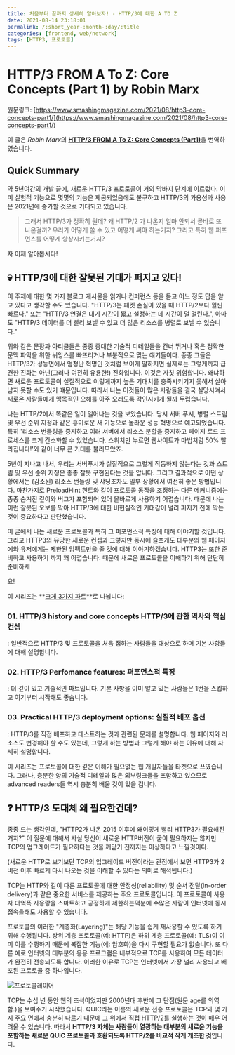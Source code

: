 ```yaml
---
title: 처음부터 끝까지 상세히 알아보자! - HTTP/3에 대한 A TO Z
date: 2021-08-14 23:18:01
permalink: /:short_year-:month-:day/:title
categories: [frontend, web/network]
tags: [HTTP3, 프로토콜]
---
```


# HTTP/3 FROM A To Z: Core Concepts (Part 1) by Robin Marx

원문링크: [https://www.smashingmagazine.com/2021/08/http3-core-concepts-part1/](https://www.smashingmagazine.com/2021/08/http3-core-concepts-part1/)

이 글은 *Robin Marx*의 [**HTTP/3 FROM A To Z: Core Concepts (Part1)**](https://www.smashingmagazine.com/2021/08/http3-core-concepts-part1/)을 번역하였습니다.

## Quick Summary

약 5년여간의 개발 끝에, 새로운 HTTP/3 프로토콜이 거의 막바지 단계에 이르렀다. 이미 실험적 기능으로 몇몇의 기능은 제공되었음에도 불구하고 HTTP/3의 가용성과 사용은 2021년에 증가할 것으로 기대되고 있습니다. 

> 그래서 HTTP/3가 정확히 뭔데? 
> 왜 HTTP/2 가 나온지 얼마 안되서 곧바로 또 나온걸까? 
> 우리가 어떻게 쓸 수 있고 어떻게 써야 하는거지? 
> 그리고 특히 웹 퍼포먼스를 어떻게 향상시키는거지?

자 이제 알아봅시다!



## 💀 HTTP/3에 대한 잘못된 기대가 퍼지고 있다!

이 주제에 대한 몇 가지 블로그 게시물을 읽거나 컨퍼런스 등을 듣고 어느 정도 답을 알고 있다고 생각할 수도 있습니다. "HTTP/3는 패킷 손실이 있을 때 HTTP/2보다 훨씬 빠르다." 또는 "HTTP/3 연결은 대기 시간이 짧고 설정하는 데 시간이 덜 걸린다.", 아마도 "HTTP/3 데이터를 더 빨리 보낼 수 있고 더 많은 리소스를 병렬로 보낼 수 있습니다."

위와 같은 문장과 아티클들은 종종 중대한 기술적 디테일들을 건너 뛰거나 혹은 정확한 문맥 파악을 위한 뉘앙스를 빠뜨리거나 부분적으로 맞는 얘기들이다. 종종 그들은 HTTP/3가 성능면에서 엄청난 혁명인 것처럼 보이게 말하지면 실제로는 그렇게까지 급견한 진화는 아닌(그러나 여전히 유용한!) 진화입니다. 이것은 자칫 위험합니다. 왜냐하면 새로운 프로토콜이 실질적으로 이렇게까지 높은 기대치를 충족시키기지 못해서 살아남지 못할 수도 있기 떄문입니다. 따라서 나는 이것들이 많은 사람들을 결국 실망시켜서 새로온 사람들에게 맹목적인 오해를 아주 오래도록 각인시키게 될까 두렵습니다.

나는 HTTP/2에서 똑같은 일이 일어나는 것을 보았습니다. 당시 서버 푸시, 병렬 스트림 및 우선 순위 지정과 같은 흥미로운 새 기능으로 놀라운 성능 혁명으로 예고되었습니다. 특히 '리소스 번들링을 중지하고 여러 서버에서 리소스 분할을 중지하고 페이지 로드 프로세스를 크게 간소화할 수 있었습니다. 스위치만 누르면 웹사이트가 마법처럼 50% 빨라집니다!'와 같이 너무 큰 기대를 불러모았죠.

5년이 지나고 나서, 우리는 서버푸시가 실질적으로 그렇게 작동하지 않는다는 것과 스트림 및 우선 순위 지정은 종종 잘못 구현된다는 것을 압니다. 그리고 결과적으로 어떤 상황에서는 (감소된) 리소스 번들링 및 샤딩조차도 일부 상황에서 여전히 좋은 방법입니다. 마찬가지로 PreloadHint 힌트와 같이 프로토콜 동작을 조정하는 다른 메커니즘에는 종종 숨겨진 깊이와 버그가 포함되어 있어 올바르게 사용하기 어렵습니다. 때문에 나는 이런 잘못된 오보를 막아 HTTP/3에 대한 비현실적인 기대감이 널리 퍼지기 전에 막는 것이 중요하다고 판단했습니다.

이 글에서 나는 새로운 프로토콜과 특히 그 퍼포먼스적 특징에 대해 이야기할 것입니다. 그리고 HTTP3의 유망한 새로운 컨셉과 그렇지만 동시에 슬프게도 대부분의 웹 페이지에와 유저에게는 제한된 임팩트만을 줄 것에 대해 이야기하겠습니다. HTTP3는 또한 준비하고 사용하기 까지 꽤 어렵습니다. 때문에 새로운 프로토콜을 이해하기 위해 단단히 준비하세

요!

이 시리즈는 **<u>크게 3가지 파트</u>**로 나뉩니다:

### 01. HTTP/3 history and core concepts HTTP/3에 관한 역사와 핵심 컨셉

: 일반적으로 HTTP/3 및 프로토콜을 처음 접하는 사람들을 대상으로 하며 기본 사항들에 대해 설명합니다.

### 02. HTTP/3 Perfomance features: 퍼포먼스적 특징

: 더 깊이 있고 기술적인 파트입니다. 기본 사항을 이미 알고 있는 사람들은 1번을 스킵하고 여기부터 시작해도 좋습니다.

### 03. Practical HTTP/3 deployment options: 실질적 배포 옵션

: HTTP/3를 직접 배포하고 테스트하는 것과 관련된 문제를 설명합니다. 웹 페이지와 리소스도 변경해야 할 수도 있는데, 그렇게 하는 방법과 그렇게 해야 하는 이유에 대해 자세히 설명합니다.

이 시리즈는 프로토콜에 대한 깊은 이해가 필요없는 웹 개발자들을 타겟으로 쓰였습니다. 그러나, 충분한 양의 기술적 디테일과 많은 외부링크들을 포함하고 있으므로 advanced readers들 역시 충분히 배울 것이 있을 겁니다.



## ❓ HTTP/3 도대체 왜 필요한건데?

종종 드는 생각인데, "HTTP2가 나온 2015 이후에 왜이렇게 빨리 HTTP3가 필요해진거지?" 이 질문에 대해서 사실 당신이 새로운 HTTP버전이 굳이 필요하지는 않지만 TCP의 업그레이드가 필요하다는 것을 깨닫기 전까지는 이상하다고 느낄것이다. 

(새로운 HTTP로 보기보단 TCP의 업그레이드 버전이라는 관점에서 보면 HTTP3가 2버전 이후 빠르게 다시 나오는 것을 이해할 수 있다는 의미로 해석됩니다.)

TCP는 HTTP와 같이 다른 프로토콜에 대한 안정성(reliability) 및 순서 전달(in-order delivery)과 같은 중요한 서비스를 제공하는 주요 프로토콜입니다. 이 프로토콜이 사용자 대역폭 사용량을 스마트하고 공정하게 제한하는덕분에 수많은 사람이 인터넷에 동시 접속을해도 사용할 수 있습니다.

프로토콜의 이러한 "계층화(Layering)"는 해당 기능을 쉽게 재사용할 수 있도록 하기 위해 수행됩니다. 상위 계층 프로토콜(예: HTTP)은 하위 계층 프로토콜(예: TLS)이 이미 이를 수행하기 때문에 복잡한 기능(예: 암호화)을 다시 구현할 필요가 없습니다. 또 다른 예로 인터넷의 대부분의 응용 프로그램은 내부적으로 TCP를 사용하여 모든 데이터가 완전히 전송되도록 합니다. 이러한 이유로 TCP는 인터넷에서 가장 널리 사용되고 배포된 프로토콜 중 하나입니다.

![프로토콜레이어](https://cloud.netlifyusercontent.com/assets/344dbf88-fdf9-42bb-adb4-46f01eedd629/6ef36d1e-d91e-43e0-8732-f3e66ba9ea64/protocol-stack-h2-h3.png)

TCP는 수십 년 동안 웹의 초석이었지만 2000년대 후반에 그 단점(원문 age를 의역함.)을 보여주기 시작했습니다. QUIC라는 이름의 새로운 전송 프로토콜은 TCP와 몇 가지 주요 면에서 충분히 다르기 때문에 그 위에서 직접 HTTP/2를 실행하는 것이 매우 어려울 수 있습니다. 따라서 **HTTP/3 자체는 사람들이 열광하는 대부분의 새로운 기능을 포함하는 새로운 QUIC 프로토콜과 호환되도록 HTTP/2를 비교적 작게 개조한 것**입니다.

